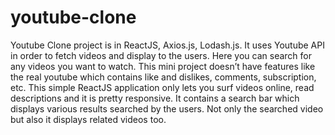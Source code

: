# youtube-clone

Youtube Clone project is in ReactJS, Axios.js, Lodash.js. It uses Youtube API in order to fetch videos and display to the users. Here you can search for any videos you want to watch. This mini project doesn’t have features like the real youtube which contains like and dislikes, comments, subscription, etc. This simple ReactJS application only lets you surf videos online, read descriptions and it is pretty responsive. It contains a search bar which displays various results searched by the users. Not only the searched video but also it displays related videos too.
